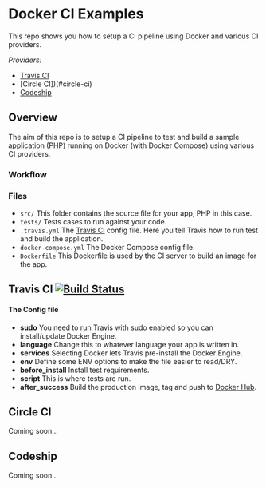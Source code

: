 # Docker CI Examples
This repo shows you how to setup a CI pipeline using Docker and various CI providers.

*Providers:*
- [Travis CI](#travis-ci)
- [Circle CI])(#circle-ci)
- [Codeship](#codeship)

## Overview

The aim of this repo is to setup a CI pipeline to test and build a sample application (PHP) running on Docker (with Docker Compose) using various CI providers.

### Workflow


### Files
- `src/` This folder contains the source file for your app, PHP in this case.
- `tests/` Tests cases to run against your code.
- `.travis.yml` The [Travis CI](https://travis-ci.org/) config file. Here you tell Travis how to run test and build the application.
- `docker-compose.yml` The Docker Compose config file.
- `Dockerfile` This Dockerfile is used by the CI server to build an image for the app.

## Travis CI [![Build Status](https://travis-ci.org/diarmuidie/docker-ci-examples.svg?branch=master)](https://travis-ci.org/diarmuidie/docker-ci-examples)

#### The Config file

- **sudo** You need to run Travis with sudo enabled so you can install/update Docker Engine.
- **language** Change this to whatever language your app is written in.
- **services** Selecting Docker lets Travis pre-install the Docker Engine.
- **env** Define some ENV options to make the file easier to read/DRY.
- **before_install** Install test requirements.
- **script** This is where tests are run.
- **after_success** Build the production image, tag and push to [Docker Hub](https://hub.docker.com/r/diarmuidie/travis-docker-ci-example/).

## Circle CI

Coming soon...

## Codeship

Coming soon...
